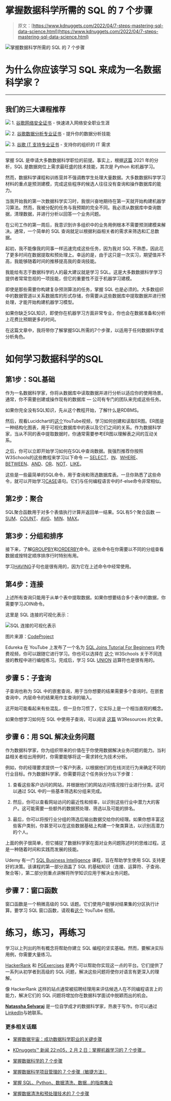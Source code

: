 # 掌握数据科学所需的 SQL 的 7 个步骤

> 原文：[https://www.kdnuggets.com/2022/04/7-steps-mastering-sql-data-science.html](https://www.kdnuggets.com/2022/04/7-steps-mastering-sql-data-science.html)

![掌握数据科学所需的 SQL 的 7 个步骤](../Images/fc98e8330f52fbe4e098c359fec1932e.png)

# 为什么你应该学习 SQL 来成为一名数据科学家？

* * *

## 我们的三大课程推荐

![](../Images/0244c01ba9267c002ef39d4907e0b8fb.png) 1\. [谷歌网络安全证书](https://www.kdnuggets.com/google-cybersecurity) - 快速进入网络安全职业生涯

![](../Images/e225c49c3c91745821c8c0368bf04711.png) 2\. [谷歌数据分析专业证书](https://www.kdnuggets.com/google-data-analytics) - 提升你的数据分析技能

![](../Images/0244c01ba9267c002ef39d4907e0b8fb.png) 3\. [谷歌 IT 支持专业证书](https://www.kdnuggets.com/google-itsupport) - 支持你的组织的 IT 需求

* * *

掌握 SQL 是申请大多数数据科学职位的前提。事实上，根据[这篇](https://www.dataquest.io/blog/why-sql-is-the-most-important-language-to-learn/) 2021 年的分析，SQL 是数据岗位上需求最旺盛的技术技能，其次是 Python 和机器学习。

然而，数据科学课程和训练营并不强调教学生处理大量数据。大多数数据科学学习材料的重点是预测建模，完成这些程序的候选人往往没有查询和操作数据库的能力。

当我开始我的第一次数据科学实习时，我很兴奋地期待在第一天就开始构建机器学习算法。然而，我被分配的任务与我预期的完全不同。我必须从数据库中查询数据，清理数据，并进行分析以回答一个业务问题。

在公司工作的第一周后，我意识到许多组织中的业务用例根本不需要预测建模来解决。通常，一个简单的 SQL 查询就足以根据利益相关者的需求来筛选和汇总数据。

起初，我不能像我的同事一样迅速完成这些任务，因为我对 SQL 不熟悉，因此花了更多时间在数据提取和预处理上。幸运的是，由于这只是一次实习，期望值并不高，我能够随着时间的推移提高我的查询技能。

我能给有志于数据科学的人的最大建议就是学习 SQL。这是大多数数据科学学习提供者常常忽视的一项技能，但它的重要性不亚于机器学习建模。

即使是那些需要你构建复杂预测算法的任务，掌握 SQL 也是必须的。大多数组织中的数据管道以关系数据库的形式存储，你需要从这些数据库中提取数据并进行预处理，才能开始构建机器学习模型。

如果你缺乏SQL知识，即使你在机器学习方面非常专业，你也会在数据准备和分析上花费比预期更多的时间。

在这篇文章中，我将带你了解掌握SQL所需的7个步骤，以适用于任何数据科学或分析角色。

# 如何学习数据科学的SQL

## 第1步：SQL基础

作为一名数据科学家，你将从数据库中读取数据并进行分析以适应你的使用场景。通常，你不需要创建或操作现有的数据库 — 公司有专门的团队来完成这些任务。

如果你完全没有SQL知识，先从这个教程开始，了解什么是RDBMS。

然后，观看Lucidchart的[这个](https://www.youtube.com/watch?v=QpdhBUYk7Kk)YouTube视频，学习如何创建和读取ER图。ER图是一种结构化图表，用于可视化数据库中的表以及它们之间的关系。作为数据科学家，当从不同的表中提取数据时，你通常需要参考ER图以理解表之间的互动关系。

之后，你可以立即开始学习如何在SQL中查询数据。我强烈推荐你按照W3Schools的这些教程来学习以下命令 — [SELECT](https://www.w3schools.com/sql/sql_select.asp)、[IN](https://www.w3schools.com/sql/sql_in.asp)、[WHERE](https://www.w3schools.com/sql/sql_where.asp)、[BETWEEN](https://www.w3schools.com/sql/sql_between.asp)、[AND](https://www.w3schools.com/sql/sql_and_or.asp)、[OR](https://www.w3schools.com/sql/sql_and_or.asp)、[NOT](https://www.w3schools.com/sql/sql_and_or.asp)、[LIKE](https://www.w3schools.com/sql/sql_like.asp)。

这些是一些最简单的SQL命令，用于查询和筛选数据库表。一旦你熟悉了这些命令，就可以开始学习[CASE](https://www.w3schools.com/sql/sql_case.asp)语句。它们与任何编程语言中的if-else命令非常相似。

## 第2步：聚合

SQL聚合函数用于对多个表值执行计算并返回单一结果。SQL有5个聚合函数 — [SUM](https://www.w3schools.com/mysql/mysql_count_avg_sum.asp)、[COUNT](https://www.w3schools.com/mysql/mysql_count_avg_sum.asp)、[AVG](https://www.w3schools.com/mysql/mysql_count_avg_sum.asp)、[MIN](https://www.w3schools.com/sql/sql_min_max.asp)、[MAX](https://www.w3schools.com/sql/sql_min_max.asp)。

## 第3步：分组和排序

接下来，了解[GROUPBY](https://www.w3schools.com/mysql/mysql_groupby.asp)和[ORDERBY](https://www.w3schools.com/mysql/mysql_orderby.asp)命令。这些命令在你需要以不同的分组查看数据或按特定顺序排序行时特别有用。

学习[HAVING](https://www.w3schools.com/mysql/mysql_having.asp)子句也是很有用的，因为它在上述命令中经常使用。

## 第4步：连接

上述所有查询只能用于从单个表中提取数据。如果你想要结合多个表中的数据，你需要学习JOIN命令。

这里是 SQL 连接的可视化表示：

![SQL 连接的可视化表示](../Images/af4aa524a89ff79b414441afaebcdb0f.png)

图片来源：[CodeProject](https://www.codeproject.com/)

Edureka 在 YouTube 上发布了一个名为 [SQL Joins Tutorial For Beginners](https://www.youtube.com/watch?v=bLL5NbBEg2I) 的免费视频，你可以跟随它进行学习。你也可以选择在 [这个](https://www.w3schools.com/sql/sql_join.asp) W3Schools 关于不同连接的教程中进行编程练习。完成后，学习 SQL [UNION](https://www.w3schools.com/sql/sql_union.asp) 运算符也是很有用的。

## 步骤 5：子查询

子查询也称为 SQL 中的嵌套查询，用于当你想要的结果需要多个查询时。在嵌套查询中，内层命令的结果用作主查询的输入。

这开始可能看起来有些混乱，但一旦你习惯了，它实际上是一个相当直观的概念。

如果你想学习如何在 SQL 中使用子查询，可以阅读 [这篇](https://www.w3resource.com/sql/subqueries/understanding-sql-subqueries.php) W3Resources 的文章。

## 步骤 6：用 SQL 解决业务问题

作为数据科学家，你为组织带来的价值在于你使用数据解决业务问题的能力。当利益相关者给出用例时，你需要能够将这一需求转化为技术分析。

例如，你的经理要求提供一个客户列表，以根据他们的在线浏览行为来确定不同的行业目标。作为数据科学家，你需要将这个任务拆分为以下步骤：

1.  查看这些客户访问的网站，并根据他们的网站访问情况按行业进行分类。这可以通过 SQL 中的一些基本筛选和分组来完成。

1.  然后，你可以查看网站访问的最近性和频率，以识别这些行业中潜力大的客户。这可能需要一些额外的数据预处理、筛选以及可能的排名。

1.  最后，你可以将按行业分组的筛选后输出数据交给你的经理。如果你想丰富这些客户类别，你甚至可以在这些数据基础上构建一个聚类算法，以识别高潜力的个人。

上面的例子很简单，但它捕捉了数据科学家在面对业务问题陈述时的思维过程。这是一种随着时间和实践而发展的技能。

Udemy 有一门 [SQL Business Intelligence](https://www.udemy.com/course/sql-business-intelligence-with-sql-2-in-1/) 课程，旨在帮助学生使用 SQL 支持更好的决策。该课程的第一部分涵盖了 SQL 的基础知识（连接、运算符、子查询、聚合等），第二部分则重点讲解将所学知识应用于解决业务问题。

## 步骤 7：窗口函数

窗口函数是一个稍微高级的 SQL 话题。它们使用户能够对结果集的分区执行计算。要学习 SQL 窗口函数，请观看[这个](https://www.youtube.com/watch?v=lBcDSsgp0RU) YouTube 视频。

# 练习，练习，再练习

学习以上列出的所有概念将帮助你建立 SQL 编程的坚实基础。然而，要解决实际用例，你需要大量练习。

[HackerRank](https://www.hackerrank.com/) 和 [PGExercises](https://pgexercises.com/) 是两个可以帮助你实现这一点的平台。它们提供了一系列从初学者到高级的 SQL 问题，解决这些问题将使你对语言有更深入的理解。

像 HackerRank 这样的站点通常被招聘经理用来评估候选人在不同编程语言上的能力，解决它们的 SQL 问题将增加你在数据科学面试中脱颖而出的机会。

**[Natassha Selvaraj](https://www.natasshaselvaraj.com/)** 是一位自学成才的数据科学家，热衷于写作。你可以通过[LinkedIn](https://www.linkedin.com/in/natassha-selvaraj-33430717a/)与她联系。

### 更多相关话题

+   [掌握数据宇宙：成功数据科学职业的关键步骤](https://www.kdnuggets.com/mastering-the-data-universe-key-steps-to-a-thriving-data-science-career)

+   [KDnuggets™ 新闻 22:n05，2 月 2 日：掌握机器学习的 7 个步骤…](https://www.kdnuggets.com/2022/n05.html)

+   [掌握数据科学的 7 个步骤](https://www.kdnuggets.com/2022/06/7-steps-mastering-python-data-science.html)

+   [掌握数据科学项目管理的 7 个步骤（敏捷方法）](https://www.kdnuggets.com/2023/07/7-steps-mastering-data-science-project-management-agile.html)

+   [掌握 SQL、Python、数据清洗、数据…的指南集合](https://www.kdnuggets.com/collection-of-guides-on-mastering-sql-python-data-cleaning-data-wrangling-and-exploratory-data-analysis)

+   [掌握数据清洗和预处理技术的 7 个步骤](https://www.kdnuggets.com/2023/08/7-steps-mastering-data-cleaning-preprocessing-techniques.html)
